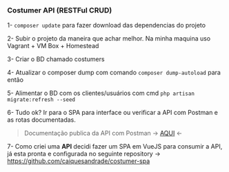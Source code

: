 ### Costumer API (RESTFul CRUD)

1- `composer update` para fazer download das dependencias do projeto

2- Subir o projeto da maneira que achar melhor. Na minha maquina uso Vagrant + VM Box + Homestead

3- Criar o BD chamado costumers

4- Atualizar o composer dump com comando `composer dump-autoload` para então 

5- Alimentar o BD com os clientes/usuários com cmd `php artisan migrate:refresh --seed`

6- Tudo ok? Ir para o SPA para interface ou verificar a API com Postman e as rotas documentadas.

>Documentação publica da API com Postman -> [AQUI](https://www.getpostman.com/collections/d11555c09b533292a408) <-

7- Como criei uma **API** decidi fazer um SPA em VueJS para consumir a API, já esta pronta e configurada no seguinte repository -> https://github.com/caiquesandrade/costumer-spa

